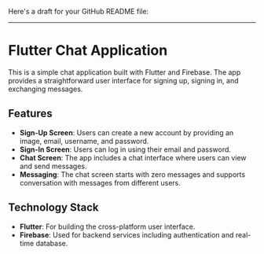 Here's a draft for your GitHub README file:

---

# Flutter Chat Application

This is a simple chat application built with Flutter and Firebase. The app provides a straightforward user interface for signing up, signing in, and exchanging messages.

## Features

- **Sign-Up Screen**: Users can create a new account by providing an image, email, username, and password.
- **Sign-In Screen**: Users can log in using their email and password.
- **Chat Screen**: The app includes a chat interface where users can view and send messages.
- **Messaging**: The chat screen starts with zero messages and supports conversation with messages from different users.



## Technology Stack

- **Flutter**: For building the cross-platform user interface.
- **Firebase**: Used for backend services including authentication and real-time database.




